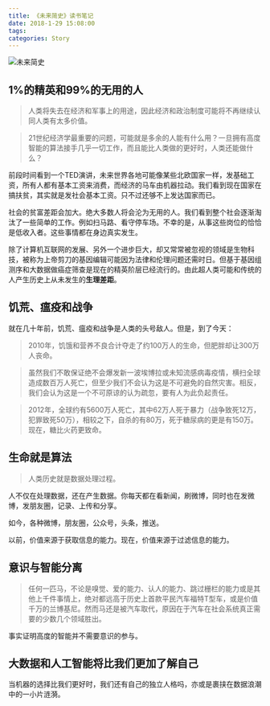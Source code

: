 ```yaml
---
title: 《未来简史》读书笔记
date: 2018-1-29 15:08:00
tags: 
categories: Story
---
```


![未来简史](/images/20180129_homo_deus.jpg)

## 1%的精英和99%的无用的人

> 人类将失去在经济和军事上的用途，因此经济和政治制度可能将不再继续认同人类有太多价值。

> 21世纪经济学最重要的问题，可能就是多余的人能有什么用？一旦拥有高度智能的算法接手几乎一切工作，而且能比人类做的更好时，人类还能做什么？


前段时间看到一个TED演讲，未来世界各地可能像某些北欧国家一样，发基础工资，所有人都有基本工资来消费，而经济的马车由机器拉动。我们看到现在国家在搞扶贫，其实就是发社会基本工资。只不过还够不上发达国家而已。

社会的贫富差距会加大。绝大多数人将会沦为无用的人。我们看到整个社会逐渐淘汰了一些简单的工作。例如扫马路、看守停车场。不幸的是，从事这些岗位的恰恰是低收入者。这些事情都在身边真实发生。

除了计算机互联网的发展、另外一个进步巨大，却又常常被忽视的领域是生物科技，被称为上帝剪刀的基因编辑可能因为法律和伦理问题还需时日。但基于基因组测序和大数据做癌症筛查是现在的精英阶层已经流行的。由此超人类可能和传统的人产生历史上从未发生的**生理差距**。

<!-- more -->

## 饥荒、瘟疫和战争

就在几十年前，饥荒、瘟疫和战争是人类的头号敌人。但是，到了今天：

> 2010年，饥饿和营养不良合计夺走了约100万人的生命，但肥胖却让300万人丧命。

> 虽然我们不敢保证绝不会爆发新一波埃博拉或未知流感病毒疫情，横扫全球造成数百万人死亡，但至少我们不会认为这是不可避免的自然灾害。相反，我们会认为这是一个不可原谅的认为疏忽，要有人为此负起责任。

> 2012年，全球约有5600万人死亡，其中62万人死于暴力（战争致死12万，犯罪致死50万），相较之下，自杀的有80万，死于糖尿病的更是有150万。现在，糖比火药更致命。


## 生命就是算法

> 人类历史就是数据处理过程。

人不仅在处理数据，还在产生数据。你每天都在看新闻，刷微博，同时也在发微博，发朋友圈，记录、上传和分享。

如今，各种微博，朋友圈，公众号，头条，推送。

以前，价值来源于获取信息的能力。现在，价值来源于过滤信息的能力。



## 意识与智能分离

> 任何一匹马，不论是嗅觉、爱的能力、认人的能力、跳过栅栏的能力或是其他上千件事情上，绝对都远高于历史上首款平民汽车福特T型车，或是价值千万的兰博基尼。然而马还是被汽车取代，原因在于汽车在社会系统真正需要的少数几个领域胜出。

事实证明高度的智能并不需要意识的参与。

## 大数据和人工智能将比我们更加了解自己

当机器的选择比我们更好时，我们还有自己的独立人格吗，亦或是裹挟在数据浪潮中的一小片涟漪。



